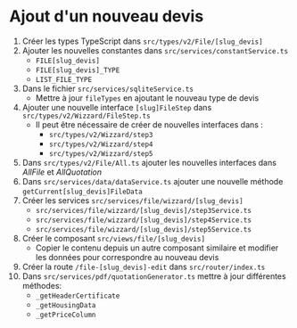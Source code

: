 # Ajout d'un nouveau devis

1. Créer les types TypeScript dans `src/types/v2/File/[slug_devis]`
2. Ajouter les nouvelles constantes dans `src/services/constantService.ts`
    * `FILE[slug_devis]`
    * `FILE[slug_devis]_TYPE`
    * `LIST_FILE_TYPE`
3. Dans le fichier `src/services/sqliteService.ts`
   * Mettre à jour `fileTypes` en ajoutant le nouveau type de devis
3. Ajouter une nouvelle interface `[slug]FileStep` dans `src/types/v2/Wizzard/FileStep.ts`
    * Il peut être nécessaire de créer de nouvelles interfaces dans :
        * `src/types/v2/Wizzard/step3`
        * `src/types/v2/Wizzard/step4`
        * `src/types/v2/Wizzard/step5`
4. Dans `src/types/v2/File/All.ts` ajouter les nouvelles interfaces dans _AllFile_ et _AllQuotation_
4. Dans `src/services/data/dataService.ts` ajouter une nouvelle méthode `getCurrent[slug_devis]FileData`
5. Créer les services `src/services/file/wizzard/[slug_devis]`
    * `src/services/file/wizzard/[slug_devis]/step3Service.ts`
    * `src/services/file/wizzard/[slug_devis]/step4Service.ts`
    * `src/services/file/wizzard/[slug_devis]/step5Service.ts`
6. Créer le composant `src/views/file/[slug_devis]`
    * Copier le contenu depuis un autre composant similaire et modifier les données pour correspondre au nouveau devis
7. Créer la route `/file-[slug_devis]-edit` dans `src/router/index.ts`
8. Dans `src/services/pdf/quotationGenerator.ts` mettre à jour différentes méthodes:
    * `_getHeaderCertificate`
   * `_getHousingData`
    * `_getPriceColumn`
